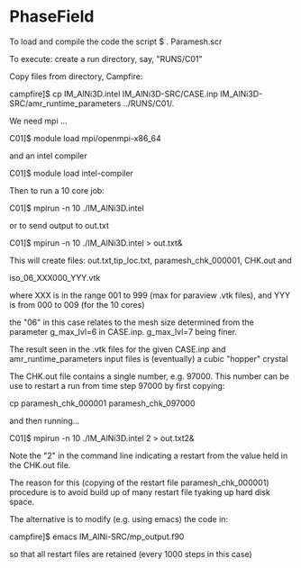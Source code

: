 # PhaseField
To load and compile the code the script $ . Paramesh.scr

To execute: create a run directory, say, "RUNS/C01"

Copy files from directory, Campfire:

campfire]$ cp IM_AlNi3D.intel IM_AlNi3D-SRC/CASE.inp IM_AlNi3D-SRC/amr_runtime_parameters ../RUNS/C01/.

We need mpi ...

C01]$ module load mpi/openmpi-x86_64

and an intel compiler

C01]$ module load intel-compiler

Then to run a 10 core job:

C01]$ mpirun -n 10 ./IM_AlNi3D.intel 

or to send output to out.txt

C01]$ mpirun -n 10 ./IM_AlNi3D.intel > out.txt&

This will create files: out.txt,tip_loc.txt, paramesh_chk_000001, CHK.out and

iso_06_XXX000_YYY.vtk

where XXX is in the range 001 to 999 (max for paraview .vtk files), and YYY is from 000 to 009 (for the 10 cores)

the "06" in this case relates to the mesh size determined from the parameter g_max_lvl=6 in CASE.inp. g_max_lvl=7 being finer.

The result seen in the .vtk files for the given CASE.inp and amr_runtime_parameters input files is (eventually) a cubic "hopper" crystal

The CHK.out file contains a single number, e.g. 97000. This number can be use to restart a run from time step 97000 by first copying:

cp paramesh_chk_000001 paramesh_chk_097000

and then running...

C01]$ mpirun -n 10 ./IM_AlNi3D.intel 2 > out.txt2& 

Note the "2" in the command line indicating a restart from the value held in the CHK.out file. 

The reason for this (copying of the restart file paramesh_chk_000001) procedure is to avoid build up of many restart file tyaking up hard disk space.

The alternative is to modify (e.g. using emacs) the code in:

campfire]$ emacs IM_AlNi-SRC/mp_output.f90

so that all restart files are retained (every 1000 steps in this case)
